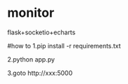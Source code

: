 # monitor
flask+socketio+echarts

#how to
1.pip install -r requirements.txt

2.python app.py

3.goto http://xxx:5000
